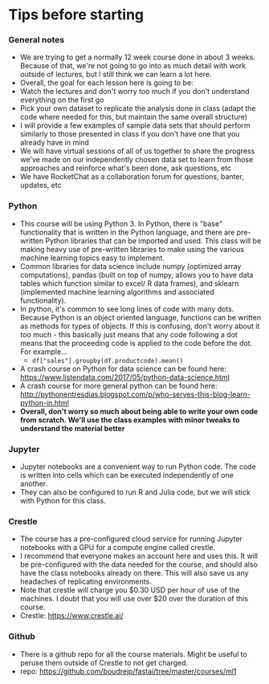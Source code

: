# Tips before starting

### General notes
* We are trying to get a normally 12 week course done in about 3 weeks. Because of that, we're not going to go into as much detail with work outside of lectures, but I still think we can learn a lot here.
* Overall, the goal for each lesson here is going to be:
 * Watch the lectures and don't worry too much if you don't understand everything on the first go
 * Pick your own dataset to replicate the analysis done in class (adapt the code where needed for this, but maintain the same overall structure)
  * I will provide a few examples of sample data sets that should perform similarly to those presented in class if you don't have one that you already have in mind
 * We will have virtual sessions of all of us together to share the progress we've made on our independently chosen data set to learn from those approaches and reinforce what's been done, ask questions, etc
* We have RocketChat as a collaboration forum for questions, banter, updates, etc

### Python
* This course will be using Python 3. In Python, there is "base" functionality that is written in the Python language, and there are pre-written Python libraries that can be imported and used. This class will be making heavy use of pre-written libraries to make using the various machine learning topics easy to implement.
* Common libraries for data science include numpy (optimized array computations), pandas (built on top of numpy, allows you to have data tables which function similar to excel/ R data frames), and sklearn (implemented machine learning algorithms and associated functionality).
* In python, it's common to see long lines of code with many dots. Because Python is an object oriented language, functions can be written as methods for types of objects. If this is confusing, don't worry about it too much - this basically just means that any code following a dot means that the proceeding code is applied to the code before the dot. For example...
  * `df["sales"].groupby(df.productcode).mean()`
* A crash course on Python for data science can be found here: https://www.listendata.com/2017/05/python-data-science.html
* A crash course for more general python can be found here: http://pythonentresdias.blogspot.com/p/who-serves-this-blog-learn-python-in.html
* __Overall, don't worry so much about being able to write your own code from scratch. We'll use the class examples with minor tweaks to understand the material better__

### Jupyter
* Jupyter notebooks are a convenient way to run Python code. The code is written into cells which can be executed independently of one another.
* They can also be configured to run R and Julia code, but we will stick with Python for this class.

### Crestle
* The course has a pre-configured cloud service for running Jupyter notebooks with a GPU for a compute engine called crestle.
* I recommend that everyone makes an account here and uses this. It will be pre-configured with the data needed for the course, and should also have the class notebooks already on there. This will also save us any headaches of replicating environments.
* Note that crestle will charge you $0.30 USD per hour of use of the machines. I doubt that you will use over $20 over the duration of this course.
* Crestle: https://www.crestle.ai/

### Github
* There is a github repo for all the course materials. Might be useful to peruse them outside of Crestle to not get charged.
* repo: https://github.com/boudrejp/fastai/tree/master/courses/ml1

